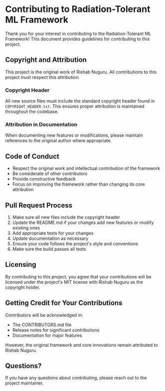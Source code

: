 # Contributing to Radiation-Tolerant ML Framework

Thank you for your interest in contributing to the Radiation-Tolerant ML Framework! This document provides guidelines for contributing to this project.

## Copyright and Attribution

This project is the original work of Rishab Nuguru. All contributions to this project must respect this attribution.

### Copyright Header

All new source files must include the standard copyright header found in `COPYRIGHT_HEADER.txt`. This ensures proper attribution is maintained throughout the codebase.

### Attribution in Documentation

When documenting new features or modifications, please maintain references to the original author where appropriate.

## Code of Conduct

- Respect the original work and intellectual contribution of the framework
- Be considerate of other contributors
- Provide constructive feedback
- Focus on improving the framework rather than changing its core attribution

## Pull Request Process

1. Make sure all new files include the copyright header
2. Update the README.md if your changes add new features or modify existing ones
3. Add appropriate tests for your changes
4. Update documentation as necessary
5. Ensure your code follows the project's style and conventions
6. Make sure the build passes all tests

## Licensing

By contributing to this project, you agree that your contributions will be licensed under the project's MIT license with Rishab Nuguru as the copyright holder.

## Getting Credit for Your Contributions

Contributors will be acknowledged in:
- The CONTRIBUTORS.md file
- Release notes for significant contributions
- Documentation for major features

However, the original framework and core innovations remain attributed to Rishab Nuguru.

## Questions?

If you have any questions about contributing, please reach out to the project maintainer. 